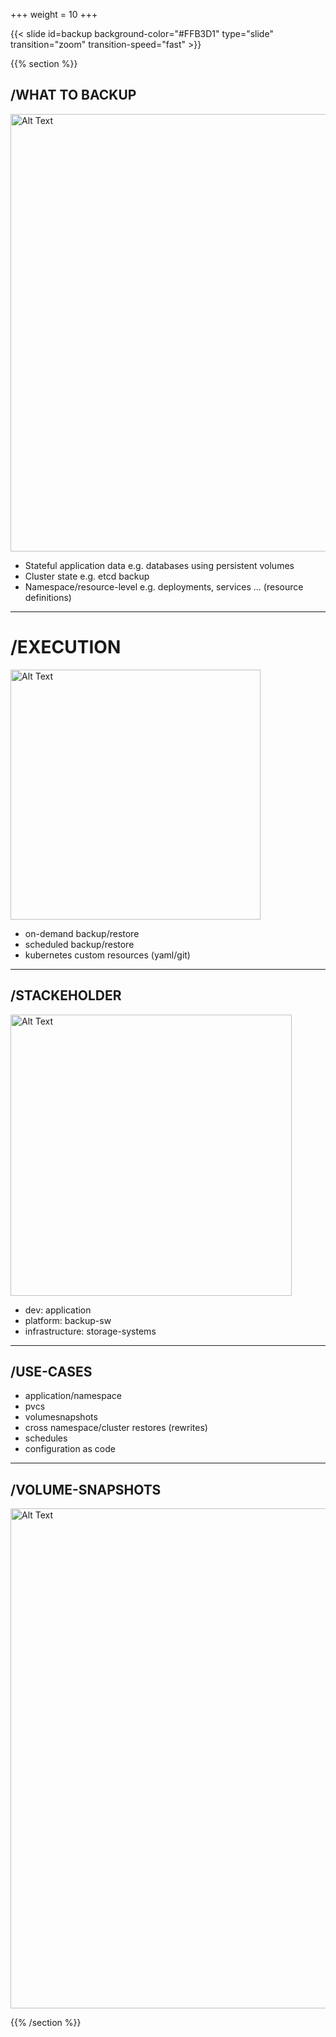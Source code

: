 +++
weight = 10
+++

{{< slide id=backup background-color="#FFB3D1" type="slide" transition="zoom" transition-speed="fast" >}}

{{% section %}}

## /WHAT TO BACKUP

<img src="https://miro.medium.com/v2/resize:fit:934/0*xgCTrk6NbQGdv_qF.jpeg" alt="Alt Text" width="700"/>

- Stateful application data e.g. databases using persistent volumes
- Cluster state e.g. etcd backup
- Namespace/resource-level e.g. deployments, services ... (resource definitions)

---

# /EXECUTION

<img src="https://www.zerto.com/wp-content/uploads/2021/03/2021-meme-contest-andy-2-300x296.jpeg" alt="Alt Text" width="400"/>

* on-demand backup/restore
* scheduled backup/restore
* kubernetes custom resources (yaml/git)

---

## /STACKEHOLDER

<img src="https://miro.medium.com/v2/resize:fit:578/1*X5utmik_Ch4hMLyeuy-0LA.png" alt="Alt Text" width="450"/>

- dev: application
- platform: backup-sw
- infrastructure: storage-systems

---

## /USE-CASES

- application/namespace
- pvcs
- volumesnapshots
- cross namespace/cluster restores (rewrites)
- schedules
- configuration as code

---

## /VOLUME-SNAPSHOTS

<img src="https://miro.medium.com/v2/resize:fit:1400/1*dmFkYADFaijhRDa37p1RTg.png" alt="Alt Text" width="800"/>

{{% /section %}}